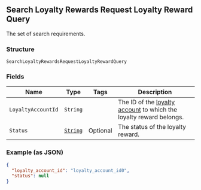 ## Search Loyalty Rewards Request Loyalty Reward Query

The set of search requirements.

### Structure

`SearchLoyaltyRewardsRequestLoyaltyRewardQuery`

### Fields

| Name | Type | Tags | Description |
|  --- | --- | --- | --- |
| `LoyaltyAccountId` | `String` |  | The ID of the [loyalty account](#type-LoyaltyAccount) to which the loyalty reward belongs. |
| `Status` | [`String`](/doc/models/loyalty-reward-status.md) | Optional | The status of the loyalty reward. |

### Example (as JSON)

```json
{
  "loyalty_account_id": "loyalty_account_id0",
  "status": null
}
```


